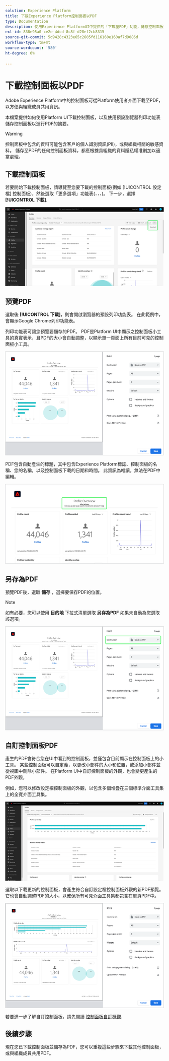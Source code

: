 ```yaml
---
solution: Experience Platform
title: 下載Experience Platform控制面板以PDF
type: Documentation
description: 使用Experience PlatformUI中提供的「下載至PDF」功能，儲存控制面板視覺效果的副本。
exl-id: 838e98a0-ce2e-4dcd-8c8f-d28ef2cb8315
source-git-commit: 5d9428c4323e65c2605fd116160e160af7d9086d
workflow-type: tm+mt
source-wordcount: '580'
ht-degree: 0%

---
```


# 下載控制面板以PDF

Adobe Experience Platform中的控制面板可從Platform使用者介面下載至PDF，以方便與組織成員共用資訊。

本檔案提供如何使用Platform UI下載控制面板，以及使用預設瀏覽器列印功能表儲存控制面板以進行PDF的摘要。

>[!WARNING]
>
>控制面板中包含的資料可能包含客戶的個人識別資訊(PII)，或與組織相關的敏感資料。 儲存至PDF的任何控制面板資料，都應根據貴組織的資料隱私權准則加以適當處理。

## 下載控制面板

若要開始下載控制面板，請導覽至您要下載的控制面板(例如 [!UICONTROL 設定檔] 控制面板)，然後選取「更多選項」功能表(**`...`**)。 下一步，選擇 **[!UICONTROL 下載]**.

![Experience Platform描述檔控制面板，反白顯示省略號和下載下拉式清單。](images/download/download-button.png)

## 預覽PDF

選取後 **[!UICONTROL 下載]**，則會開啟瀏覽器的預設列印功能表。 在此範例中，會顯示Google Chrome列印功能表。

列印功能表可讓您預覽要儲存的PDF。 PDF是Platform UI中顯示之控制面板小工具的真實表示，且PDF的大小會自動調整，以顯示單一頁面上所有目前可見的控制面板小工具。

![「配置檔案」概述以單頁格式顯示，右側是「打印選項」面板。](images/download/download-chrome-print.png)

PDF包含自動產生的標題，其中包含Experience Platform標誌、控制面板的名稱、您的名稱，以及控制面板下載的日期和時間。 此資訊為唯讀，無法在PDF中編輯。

![打印預覽的特寫，自動生成的標題突出顯示。](images/download/download-pdf.png)

## 另存為PDF

預覽PDF後，選取 **儲存** ，選擇要保存PDF的位置。

>[!NOTE]
>
>如有必要，您可以使用 **目的地** 下拉式清單選取 **另存為PDF** 如果未自動為您選取該選項。

![單頁格式顯示配置檔案概覽，其中「目標」下拉式清單「另存為PDF」打印選項突出顯示。](images/download/download-chrome-print-destination.png)

## 自訂控制面板PDF

產生的PDF會符合您在UI中看到的控制面板，並僅包含目前顯示在控制面板上的小工具。 某些控制面板可以自定義，以更改小部件的大小和位置，或添加小部件並從視圖中刪除小部件。 在Platform UI中自訂控制面板的外觀，也會變更產生的PDF外觀。

例如，您可以修改設定檔控制面板的外觀，以包含多個堆疊在三個標準介面工具集上的全寬介面工具集。

![展示細長構件的「配置檔案」儀表板。](images/download/download-modify.png)

選取以下載更新的控制面板，會產生符合自訂設定檔控制面板外觀的新PDF預覽。 它也會自動調整PDF的大小，以確保所有可見介面工具集都包含在單頁PDF中。

![「配置檔案」概述以單頁格式顯示，右側是「打印選項」面板。](images/download/download-chrome-print-modified.png)

若要進一步了解自訂控制面板，請先閱讀 [控制面板自訂概觀](customize/overview.md).

## 後續步驟

現在您已下載控制面板並儲存為PDF，您可以重複這些步驟來下載其他控制面板，或與組織成員共用PDF。
